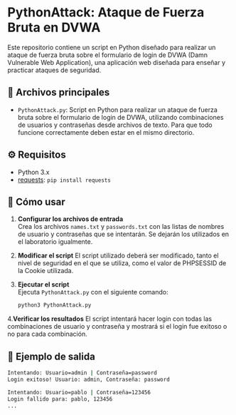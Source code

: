 # PythonAttack: Ataque de Fuerza Bruta en DVWA

Este repositorio contiene un script en Python diseñado para realizar un ataque de fuerza bruta sobre el formulario de login de DVWA (Damn Vulnerable Web Application), una aplicación web diseñada para enseñar y practicar ataques de seguridad.

## 📂 Archivos principales

- `PythonAttack.py`: Script en Python para realizar un ataque de fuerza bruta sobre el formulario de login de DVWA, utilizando combinaciones de usuarios y contraseñas desde archivos de texto. Para que todo funcione correctamente deben estar en el mismo directorio.
  
## ⚙️ Requisitos

- Python 3.x
- [requests](https://pypi.org/project/requests/): `pip install requests`

## 🚀 Cómo usar

1. **Configurar los archivos de entrada**  
   Crea los archivos `names.txt` y `passwords.txt` con las listas de nombres de usuario y contraseñas que se intentarán. Se dejarán los utilizados en el laboratorio igualmente.
   
2. **Modificar el script**
   El script utilizado deberá ser modificado, tanto el nivel de seguridad en el que se utiliza, como el valor de PHPSESSID de la Cookie utilizada.
   
4. **Ejecutar el script**  
   Ejecuta `PythonAttack.py` con el siguiente comando:
   ```bash
   python3 PythonAttack.py

4.**Verificar los resultados**
El script intentará hacer login con todas las combinaciones de usuario y contraseña y mostrará si el login fue exitoso o no para cada combinación.

## 📸 Ejemplo de salida

```bash
Intentando: Usuario=admin | Contraseña=password
Login exitoso! Usuario: admin, Contraseña: password

Intentando: Usuario=pablo | Contraseña=123456
Login fallido para: pablo, 123456
...
